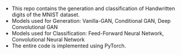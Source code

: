 - This repo contains the generation and classification of Handwritten digits of the MNIST dataset.
- Models used for Generation: Vanilla-GAN, Conditional GAN, Deep Convolutional GAN
- Models used for Classification: Feed-Forward Neural Network, Convolutional Neural Network
- The entire code is implemented using PyTorch.
